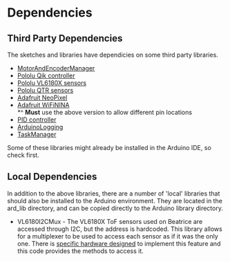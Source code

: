 # Dependencies

## Third Party Dependencies
<p>The sketches and libraries have dependicies on some third party libraries.</p>

- [MotorAndEncoderManager](https://github.com/markwomack/MotorAndEncoderManager)
- [Pololu Qik controller](https://github.com/pololu/qik-arduino)
- [Pololu VL6180X sensors](https://github.com/pololu/vl6180x-arduino)
- [Pololu QTR sensors](https://github.com/pololu/qtr-sensors-arduino)
- [Adafruit NeoPixel](https://github.com/adafruit/Adafruit_NeoPixel)
- [Adafruit WiFiNINA](https://github.com/adafruit/WiFiNINA)<br/>
*^ **Must** use the above version to allow different pin locations
- [PID controller](https://github.com/br3ttb/Arduino-PID-Library)
- [ArduinoLogging](https://github.com/markwomack/ArduinoLogging)
- [TaskManager](https://github.com/markwomack/TaskManager)

<p>Some of these libraries might already be installed in the Arduino
IDE, so check first.</p>

## Local Dependencies
<p>In addition to the above libraries, there are a number of 'local'
libraries that should also be installed to the Arduino environment.
They are located in the ard_lib directory, and can be copied directly
to the Arduino library directory.</p>

- VL6180I2CMux - The VL6180X ToF sensors used on Beatrice are accessed
through I2C, but the address is hardcoded. This library allows for a
multiplexer to be used to access each sensor as if it was the only
one. There is 
[specific hardware designed](https://github.com/markwomack/robotics/tree/main/robot_mark_ii/physical)
to implement this feature and this code provides the methods to access
it.
